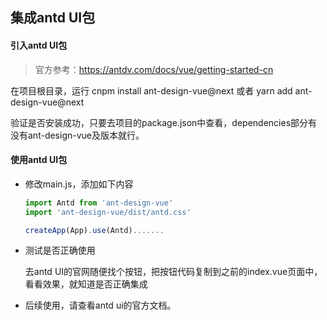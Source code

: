 ## 集成antd UI包



#### 引入antd UI包

> 官方参考：https://antdv.com/docs/vue/getting-started-cn

在项目根目录，运行 cnpm install ant-design-vue@next 或者 yarn add ant-design-vue@next

验证是否安装成功，只要去项目的package.json中查看，dependencies部分有没有ant-design-vue及版本就行。



#### 使用antd UI包

- 修改main.js，添加如下内容

  ```javascript
  import Antd from 'ant-design-vue'
  import 'ant-design-vue/dist/antd.css'
  
  createApp(App).use(Antd).......
  ```

- 测试是否正确使用

  去antd UI的官网随便找个按钮，把按钮代码复制到之前的index.vue页面中，看看效果，就知道是否正确集成

- 后续使用，请查看antd ui的官方文档。